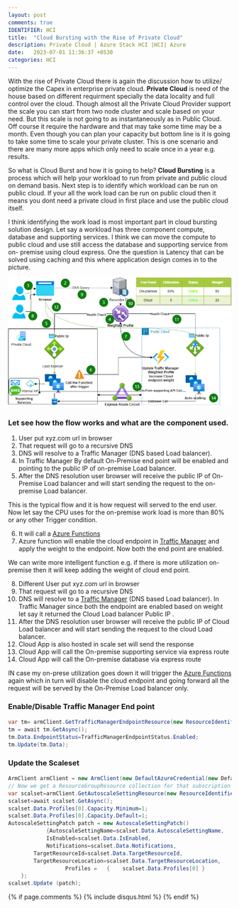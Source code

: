 ```yaml
---
layout: post
comments: true
IDENTIFIER: HCI 
title:  "Cloud Bursting with the Rise of Private Cloud"
description: Private Cloud | Azure Stack HCI |HCI| Azure
date:   2023-07-01 11:36:37 +0530
categories: HCI
---
```

With the rise of Private Cloud there is again the discussion how to utilize/ optimize the Capex in enterprise private cloud. **Private Cloud** is need of the house based on different requirment specially the data locality and full control over the cloud. Though almost all the Private Cloud Provider support the scale you can start from two node cluster and scale based on your need. But this scale is not going to as instantaneously as in Public Cloud. Off course it require the hardware and that may take some time may be a month. Even though you can plan your capacity but bottom line is it is going to take some time to scale your private cluster. This is one scenario and there are many more apps which only need to scale once in a year e.g. results.

So what is Cloud Burst and how it is going to help?
**Cloud Bursting** is a process which will help your workload to run from private and public cloud on demand basis.
Next step is to identify which workload can be run on public cloud. If your all the work load can be run on public cloud then it means you dont need a private cloud in first place and use the public cloud itself.

I think identifying the work load is most important part in cloud bursting solution design.
Let say a workload has three component compute, database and supporting services. I think we can move the compute to public cloud and use still access the database and supporting service from on- premise using cloud express.
One the question is Latency that can be solved using caching and this where application design comes in to the picture.     
 
<img alt='AWS' src='/assets/Demo.png'>

### Let see how the flow works and what are the component used.
1. User put xyz.com url in browser
2. That request will go to a recursive DNS
3. DNS will resolve to a Traffic Manager (DNS based Load balancer).
4. In Traffic Manager By default On-Premise end point will be enabled and pointing to the public IP of on-premise Load balancer.
5. After the DNS resolution user browser will receive the public IP of On-Premise Load balancer and will start sending the request to the on-premise Load balancer.

This is the typical flow and it is how request will served to the end user.
Now let say the CPU uses for the on-premise work load is more than 80% or any other Trigger condition.

6. It will call a [Azure Functions](https://azure.microsoft.com/en-us/products/functions/)
7. Azure function will enable the cloud endpoint in [Traffic Manager](https://azure.microsoft.com/en-us/products/traffic-manager/) and apply the weight to the endpoint. Now both the end point are enabled.

We can write more intelligent function e.g. if there is more utilization on-premise then it will keep adding the weight of cloud end point.

8. Different User put xyz.com url in browser
9. That request will go to a recursive DNS
10. DNS will resolve to a [Traffic Manager](https://azure.microsoft.com/en-us/products/traffic-manager/)  (DNS based Load balancer).
In Traffic Manager since both the endpoint are enabled based on weight let say it returned the Cloud Load balancer Public IP .
11. After the DNS resolution user browser will receive the public IP of Cloud Load balancer and will start sending the request to the cloud Load balancer.
12. Cloud App is also hosted in scale set will send the response
13. Cloud App will call the On-premise supporting service via express route
14. Cloud App will call the On-premise database via express route

IN case my on-prese utilization goes down it will trigger the [Azure Functions](https://azure.microsoft.com/en-us/products/functions/) again which in turn will disable the cloud endpoint and going forward all the request will be served by the On-Premise Load balancer only.

### Enable/Disable Traffic Manager End point

```c#
var tm= armClient.GetTrafficManagerEndpointResource(new ResourceIdentifier("/subscriptions/.."))
tm = await tm.GetAsync();
tm.Data.EndpointStatus=TrafficManagerEndpointStatus.Enabled;
tm.Update(tm.Data);
```
### Update the Scaleset

```c#
ArmClient armClient = new ArmClient(new DefaultAzureCredential(new DefaultAzureCredentialOptions { ManagedIdentityClientId = "" } ))
// Now we get a ResourceGroupResource collection for that subscription
var scalset=armClient.GetAutoscaleSettingResource(new ResourceIdentifier("/subscriptions/.."));
scalset=await scalset.GetAsync();
scalset.Data.Profiles[0].Capacity.Minimum=1;
scalset.Data.Profiles[0].Capacity.Default=1;
AutoscaleSettingPatch patch = new AutoscaleSettingPatch()
            {AutoscaleSettingName=scalset.Data.AutoscaleSettingName,
            IsEnabled=scalset.Data.IsEnabled,
            Notifications=scalset.Data.Notifications,
        TargetResourceId=scalset.Data.TargetResourceId,
        TargetResourceLocation=scalset.Data.TargetResourceLocation,
                  Profiles =   {    scalset.Data.Profiles[0] }
    };
scalset.Update (patch);
```


{% if page.comments %} {% include disqus.html %} {% endif %}
